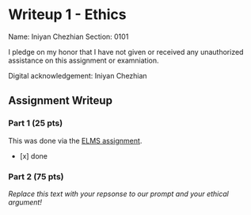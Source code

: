 # Writeup 1 - Ethics

Name: Iniyan Chezhian
Section: 0101

I pledge on my honor that I have not given or received any unauthorized assistance on this assignment or examniation.

Digital acknowledgement: Iniyan Chezhian

## Assignment Writeup

### Part 1 (25 pts)

This was done via the [ELMS assignment]().
- \[x]         done

### Part 2 (75 pts)

*Replace this text with your repsonse to our prompt and your ethical argument!*
